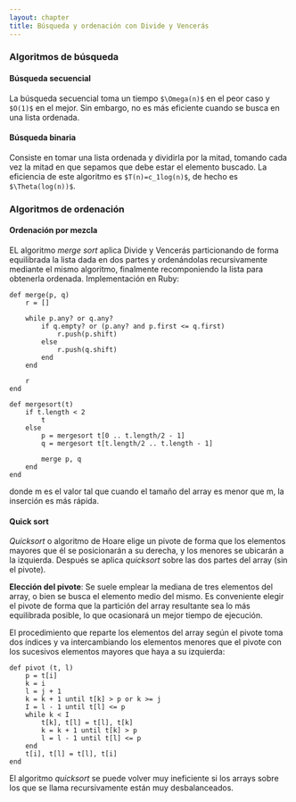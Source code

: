 ```yaml
---
layout: chapter
title: Búsqueda y ordenación con Divide y Vencerás
---
```


### Algoritmos de búsqueda

#### Búsqueda secuencial
La búsqueda secuencial toma un tiempo `$\Omega(n)$` en el peor caso y `$O(1)$` en el mejor. Sin embargo, no es más eficiente cuando se busca en una lista ordenada.

#### Búsqueda binaria
Consiste en tomar una lista ordenada y dividirla por la mitad, tomando cada vez la mitad en que sepamos que debe estar el elemento buscado. La eficiencia de este algoritmo es `$T(n)=c_1log(n)$`, de hecho es `$\Theta(log(n))$`.

### Algoritmos de ordenación

#### Ordenación por mezcla
EL algoritmo *merge sort* aplica Divide y Vencerás particionando de forma equilibrada la lista dada en dos partes y ordenándolas recursivamente mediante el mismo algoritmo, finalmente recomponiendo la lista para obtenerla ordenada. Implementación en Ruby:

    def merge(p, q)
        r = []

        while p.any? or q.any?
            if q.empty? or (p.any? and p.first <= q.first)
                r.push(p.shift)
            else
                r.push(q.shift)
            end
        end

        r
    end

    def mergesort(t)
        if t.length < 2
            t
        else
            p = mergesort t[0 .. t.length/2 - 1]
            q = mergesort t[t.length/2 .. t.length - 1]

            merge p, q
        end
    end

donde m es el valor tal que cuando el tamaño del array es menor que m, la inserción es más rápida.

#### Quick sort

*Quicksort* o algoritmo de Hoare elige un pivote de forma que los elementos mayores que él se posicionarán a su derecha, y los menores se ubicarán a la izquierda. Después se aplica *quicksort* sobre las dos partes del array (sin el pivote).

**Elección del pivote**: Se suele emplear la mediana de tres elementos del array, o bien se busca el elemento medio del mismo. Es conveniente elegir el pivote de forma que la partición del array resultante sea lo más equilibrada posible, lo que ocasionará un mejor tiempo de ejecución.

El procedimiento que reparte los elementos del array según el pivote toma dos índices y va intercambiando los elementos menores que el pivote con los sucesivos elementos mayores que haya a su izquierda:

    def pivot (t, l)
        p = t[i]
        k = i
        l = j + 1
        k = k + 1 until t[k] > p or k >= j
        I = l - 1 until t[l] <= p
        while k < I
            t[k], t[l] = t[l], t[k]
            k = k + 1 until t[k] > p
            l = l - 1 until t[l] <= p
        end
        t[i], t[l] = t[l], t[i]
    end

El algoritmo *quicksort* se puede volver muy ineficiente si los arrays sobre los que se llama recursivamente están muy desbalanceados.